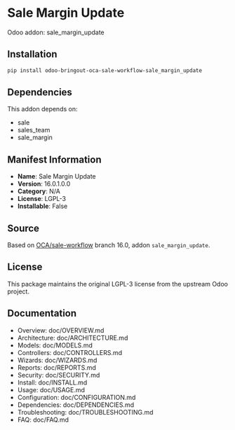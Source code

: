 # Sale Margin Update

Odoo addon: sale_margin_update

## Installation

```bash
pip install odoo-bringout-oca-sale-workflow-sale_margin_update
```

## Dependencies

This addon depends on:
- sale
- sales_team
- sale_margin

## Manifest Information

- **Name**: Sale Margin Update
- **Version**: 16.0.1.0.0
- **Category**: N/A
- **License**: LGPL-3
- **Installable**: False

## Source

Based on [OCA/sale-workflow](https://github.com/OCA/sale-workflow) branch 16.0, addon `sale_margin_update`.

## License

This package maintains the original LGPL-3 license from the upstream Odoo project.

## Documentation

- Overview: doc/OVERVIEW.md
- Architecture: doc/ARCHITECTURE.md
- Models: doc/MODELS.md
- Controllers: doc/CONTROLLERS.md
- Wizards: doc/WIZARDS.md
- Reports: doc/REPORTS.md
- Security: doc/SECURITY.md
- Install: doc/INSTALL.md
- Usage: doc/USAGE.md
- Configuration: doc/CONFIGURATION.md
- Dependencies: doc/DEPENDENCIES.md
- Troubleshooting: doc/TROUBLESHOOTING.md
- FAQ: doc/FAQ.md
